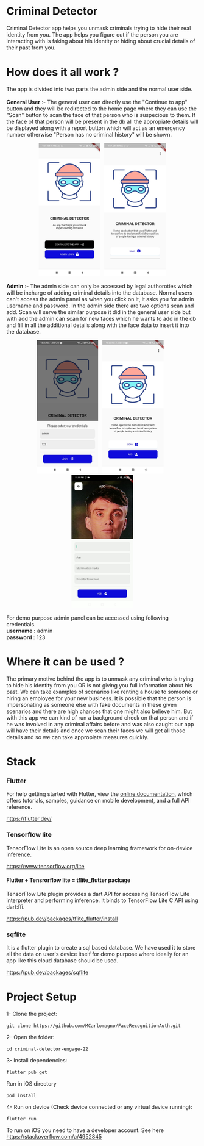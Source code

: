 # Criminal Detector

Criminal Detector app helps you unmask criminals trying to hide their real identity from you. The app helps you figure out if the person you are interacting with is faking
about his identity or hiding about crucial details of their past from you.<br>

# How does it all work ?

The app is divided into two parts the admin side and the normal user side.<br><br>
<strong>General User</strong> :- The general user can directly use the "Continue to app" button and they will be redirected to the home page where they can use the 
"Scan" button to scan the face of that person who is suspecious to them. If the face of that person will be present in the db all the appropiate details will be displayed along with a report button which will act as an emergency number
otherwise "Person has no criminal history" will be shown.<br>
<p align="center"><img src = "WhatsApp Image 2022-05-30 at 10.00.19 AM.jpeg" height=350 /> &ensp;<img src="WhatsApp Image 2022-05-30 at 10.00.20 AM.jpeg" height=350 /> </p>
<strong>Admin</strong> :- The admin side can only be accessed by legal authoroties which will be incharge of adding criminal details into the database. Normal users can't access the admin panel as when you click on it, it asks you for admin username and password. In the admin side there are two options scan and add. Scan will serve the similar purpose it did in the general user side but with add the admin can scan for new faces which he wants to add in the db and fill in all the additional details along with the face data to insert it into the database.<br>
<p align='center'><img src = "WhatsApp Image 2022-05-30 at 10.38.06 AM.jpeg" height=350 /> &ensp;<img src = "WhatsApp Image 2022-05-30 at 10.38.07 AM.jpeg" height=350 /> &ensp;<img src = "WhatsApp Image 2022-05-30 at 10.38.07 AM (1).jpeg" height=350 /></p>
For demo purpose admin panel can be accessed using following credentials.<br>
<strong>username :</strong> admin<br>
  <strong>password :</strong> 123<br>
 
# Where it can be used ? 
The primary motive behind the app is to unmask any criminal who is trying to hide his identity from you OR is not giving you full information about his past. We can take examples of scenarios like renting a house to someone or hiring an employee for your new business. It is possible that the person is impersonating as someone else with fake documents in these given scenarios and there are high chances that one might also believe him. But with this app we can kind of run a background check on that person and if he was involved in any criminal affairs before and was also caught our app will have their details and once we scan their faces we will get all those details and so we can take appropiate measures quickly.

# Stack 
### Flutter
For help getting started with Flutter, view the
[online documentation](https://flutter.dev/docs), which offers tutorials,
samples, guidance on mobile development, and a full API reference.

https://flutter.dev/

### Tensorflow lite
TensorFlow Lite is an open source deep learning framework for on-device inference.

https://www.tensorflow.org/lite

#### Flutter + Tensrorflow lite = tflite_flutter package 
TensorFlow Lite plugin provides a dart API for accessing TensorFlow Lite interpreter and performing inference. It binds to TensorFlow Lite C API using dart:ffi.

https://pub.dev/packages/tflite_flutter/install

### sqflite

It is a flutter plugin to create a sql based database. We have used it to store all the data on user's device itself for demo purpose where ideally for an app like this cloud database should be used.

https://pub.dev/packages/sqflite

# Project Setup 
1- Clone the project:

```
git clone https://github.com/MCarlomagno/FaceRecognitionAuth.git
```
2- Open the folder:

```
cd criminal-detector-engage-22
```
3- Install dependencies:

```
flutter pub get
```
Run in iOS directory
```
pod install
```
4- Run on device (Check device connected or any virtual device running):

```
flutter run
```

To run on iOS you need to have a developer account.
See here https://stackoverflow.com/a/4952845

